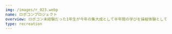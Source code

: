 ```yaml
---
img: /images/r_023.webp
name: ロボコンプロジェクト
overview: ロボコン未経験だった1年生が今年の集大成として半年間の学びを操縦体験として発表します！
type: recreation
---
```

